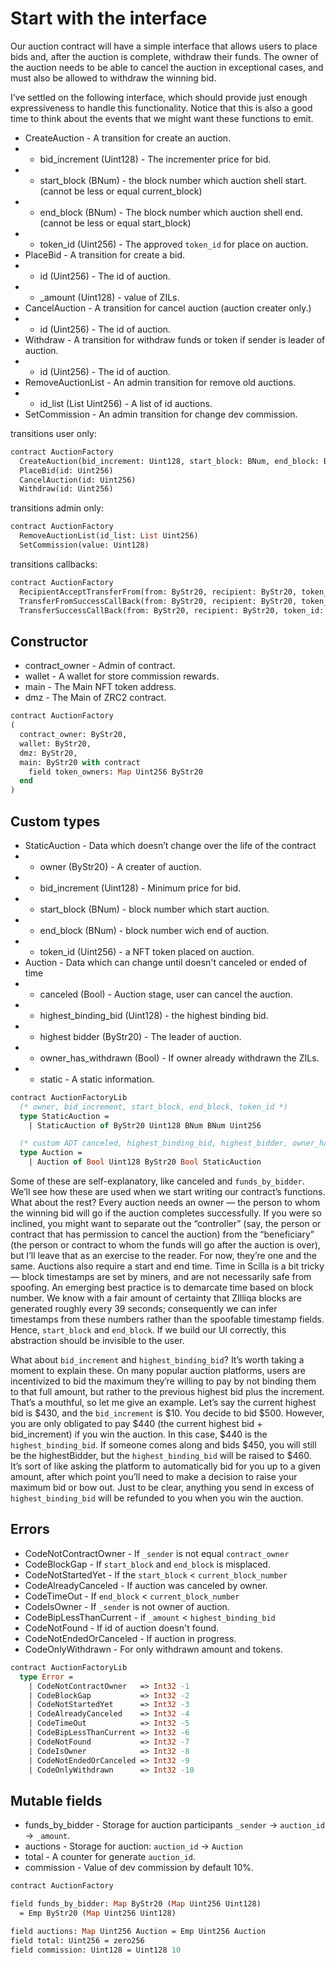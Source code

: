 # Start with the interface

Our auction contract will have a simple interface that allows users to place bids and, after the auction is complete, withdraw their funds. The owner of the auction needs to be able to cancel the auction in exceptional cases, and must also be allowed to withdraw the winning bid.

I’ve settled on the following interface, which should provide just enough expressiveness to handle this functionality. Notice that this is also a good time to think about the events that we might want these functions to emit.

 * CreateAuction - A transition for create an auction.
 * - bid_increment (Uint128) - The incrementer price for bid.
 * - start_block (BNum) - the block number which auction shell start. (cannot be less or equal current_block)
 * - end_block (BNum) - The block number which auction shell end. (cannot be less or equal start_block)
 * - token_id (Uint256) - The approved `token_id` for place on auction.
 * PlaceBid - A transition for create a bid.
 * - id (Uint256) - The id of auction.
 * - _amount (Uint128) - value of ZILs.
 * CancelAuction - A transition for cancel auction (auction creater only.)
 * - id (Uint256) - The id of auction.
 * Withdraw - A transition for withdraw funds or token if sender is leader of auction.
 * - id (Uint256) - The id of auction.
 * RemoveAuctionList - An admin transition for remove old auctions.
 * - id_list (List Uint256) - A list of id auctions.
 * SetCommission - An admin transition for change dev commission.

transitions user only:
```Ocaml
contract AuctionFactory
  CreateAuction(bid_increment: Uint128, start_block: BNum, end_block: BNum, token_id: Uint256)
  PlaceBid(id: Uint256)
  CancelAuction(id: Uint256)
  Withdraw(id: Uint256)
```

transitions admin only:
```Ocaml
contract AuctionFactory
  RemoveAuctionList(id_list: List Uint256)
  SetCommission(value: Uint128)
```

transitions callbacks:
```Ocaml
contract AuctionFactory
  RecipientAcceptTransferFrom(from: ByStr20, recipient: ByStr20, token_id: Uint256)
  TransferFromSuccessCallBack(from: ByStr20, recipient: ByStr20, token_id: Uint256)
  TransferSuccessCallBack(from: ByStr20, recipient: ByStr20, token_id: Uint256)
```

## Constructor

 * contract_owner - Admin of contract.
 * wallet - A wallet for store commission rewards.
 * main - The Main NFT token address.
 * dmz - The Main of ZRC2 contract.

```Ocaml
contract AuctionFactory
(
  contract_owner: ByStr20,
  wallet: ByStr20,
  dmz: ByStr20,
  main: ByStr20 with contract
    field token_owners: Map Uint256 ByStr20
  end
)
```

## Custom types

 * StaticAuction - Data which doesn’t change over the life of the contract
 * - owner (ByStr20) - A creater of auction.
 * - bid_increment (Uint128) - Minimum price for bid.
 * - start_block (BNum) - block number which start auction.
 * - end_block (BNum) - block number wich end of auction.
 * - token_id (Uint256) - a NFT token placed on auction.
 * Auction - Data which can change until doesn't canceled or ended of time
 * - canceled (Bool) - Auction stage, user can cancel the auction.
 * - highest_binding_bid (Uint128) - the highest binding bid.
 * - highest bidder (ByStr20) - The leader of auction.
 * - owner_has_withdrawn (Bool) - If owner already withdrawn the ZILs.
 * - static - A static information.

```Ocaml
contract AuctionFactoryLib
  (* owner, bid_increment, start_block, end_block, token_id *)
  type StaticAuction =
    | StaticAuction of ByStr20 Uint128 BNum BNum Uint256

  (* custom ADT canceled, highest_binding_bid, highest_bidder, owner_has_withdrawn, static *)
  type Auction =
    | Auction of Bool Uint128 ByStr20 Bool StaticAuction
```

Some of these are self-explanatory, like canceled and `funds_by_bidder`. We’ll see how these are used when we start writing our contract’s functions. What about the rest?
Every auction needs an owner — the person to whom the winning bid will go if the auction completes successfully. If you were so inclined, you might want to separate out the “controller” (say, the person or contract that has permission to cancel the auction) from the “beneficiary” (the person or contract to whom the funds will go after the auction is over), but I’ll leave that as an exercise to the reader. For now, they’re one and the same.
Auctions also require a start and end time. Time in Scilla is a bit tricky — block timestamps are set by miners, and are not necessarily safe from spoofing. An emerging best practice is to demarcate time based on block number. We know with a fair amount of certainty that ZIlliqa blocks are generated roughly every 39 seconds; consequently we can infer timestamps from these numbers rather than the spoofable timestamp fields. Hence, `start_block` and `end_block`. If we build our UI correctly, this abstraction should be invisible to the user.

What about `bid_increment` and `highest_binding_bid`? It’s worth taking a moment to explain these. On many popular auction platforms, users are incentivized to bid the maximum they’re willing to pay by not binding them to that full amount, but rather to the previous highest bid plus the increment. That’s a mouthful, so let me give an example. Let’s say the current highest bid is $430, and the `bid_increment` is $10. You decide to bid $500. However, you are only obligated to pay $440 (the current highest bid + bid_increment) if you win the auction. In this case, $440 is the `highest_binding_bid`. If someone comes along and bids $450, you will still be the highestBidder, but the `highest_binding_bid` will be raised to $460. It’s sort of like asking the platform to automatically bid for you up to a given amount, after which point you’ll need to make a decision to raise your maximum bid or bow out. Just to be clear, anything you send in excess of `highest_binding_bid` will be refunded to you when you win the auction.


## Errors

 * CodeNotContractOwner - If `_sender` is not equal `contract_owner`
 * CodeBlockGap - If `start_block` and `end_block` is misplaced.
 * CodeNotStartedYet - If the `start_block` < `current_block_number`
 * CodeAlreadyCanceled - If auction was canceled by owner.
 * CodeTimeOut - If `end_block` < `current_block_number`
 * CodeIsOwner - If `_sender` is not owner of auction.
 * CodeBipLessThanCurrent - if `_amount` < `highest_binding_bid`
 * CodeNotFound - If id of auction doesn't found.
 * CodeNotEndedOrCanceled - If auction in progress.
 * CodeOnlyWithdrawn - For only withdrawn amount and tokens.

```Ocaml
contract AuctionFactoryLib
  type Error =
    | CodeNotContractOwner   => Int32 -1
    | CodeBlockGap           => Int32 -2
    | CodeNotStartedYet      => Int32 -3
    | CodeAlreadyCanceled    => Int32 -4
    | CodeTimeOut            => Int32 -5
    | CodeBipLessThanCurrent => Int32 -6
    | CodeNotFound           => Int32 -7
    | CodeIsOwner            => Int32 -8
    | CodeNotEndedOrCanceled => Int32 -9
    | CodeOnlyWithdrawn      => Int32 -10
```


## Mutable fields

 * funds_by_bidder - Storage for auction participants `_sender` -> `auction_id` -> `_amount`.
 * auctions - Storage for auction: `auction_id` -> `Auction`
 * total - A counter for generate `auction_id`.
 * commission - Value of dev commission by default 10%.

```Ocaml
contract AuctionFactory

field funds_by_bidder: Map ByStr20 (Map Uint256 Uint128) 
  = Emp ByStr20 (Map Uint256 Uint128)

field auctions: Map Uint256 Auction = Emp Uint256 Auction
field total: Uint256 = zero256
field commission: Uint128 = Uint128 10
```